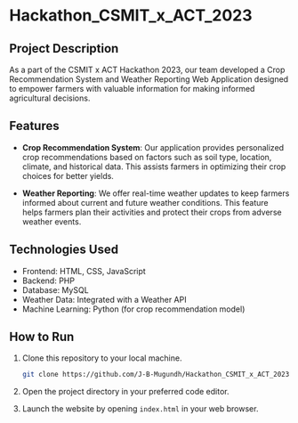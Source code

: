 # Hackathon_CSMIT_x_ACT_2023

## Project Description

As a part of the CSMIT x ACT Hackathon 2023, our team developed a Crop Recommendation System and Weather Reporting Web Application designed to empower farmers with valuable information for making informed agricultural decisions.

## Features

- **Crop Recommendation System**: Our application provides personalized crop recommendations based on factors such as soil type, location, climate, and historical data. This assists farmers in optimizing their crop choices for better yields.

- **Weather Reporting**: We offer real-time weather updates to keep farmers informed about current and future weather conditions. This feature helps farmers plan their activities and protect their crops from adverse weather events.

## Technologies Used

- Frontend: HTML, CSS, JavaScript
- Backend: PHP
- Database: MySQL
- Weather Data: Integrated with a Weather API
- Machine Learning: Python (for crop recommendation model)

## How to Run

1. Clone this repository to your local machine.

   ```bash
   git clone https://github.com/J-B-Mugundh/Hackathon_CSMIT_x_ACT_2023.git
   ```

2. Open the project directory in your preferred code editor.

3. Launch the website by opening `index.html` in your web browser.
